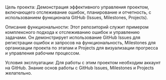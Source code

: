 Цель проекта: Демонстрация эффективного управления проектом, включающего отслеживание ошибок, планирование и отчетность, с использованием функционала GitHub (Issues, Milestones, Projects).

Описание функциональности: Этот репозиторий служит примером комплексного подхода к отслеживанию ошибок и управлению задачами. Он демонстрирует использование GitHub Issues для регистрации ошибок и запросов на функциональность, Milestones для организации проекта по этапам и Projects для визуализации прогресса и управления рабочим процессом.

Условия эксплуатации: Для работы с этим проектом необходим аккаунт на GitHub. Знание основ работы с GitHub Issues, Milestones и Projects желательно.

